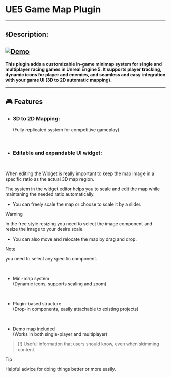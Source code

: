 # UE5 Game Map Plugin

---

## 🌀Description: 



[![Demo](https://github.com/MatinEsmaeili00/UE5-MultiplayerRacingGames-Plugins/blob/main/GameMapSystem/Docs/Demo.gif?raw=true)](https://youtu.be/v18hDMAq1Yw)
---
**This plugin adds a customizable in-game minimap system for single and multiplayer racing games in Unreal Engine 5. It supports player tracking, dynamic icons for player and enemies, and seamless and easy integration with your game UI (3D to 2D automatic mapping).**

---

## 🎮 Features

- ### 3D to 2D Mapping:

  (Fully replicated system for competitive gameplay)

<br>

- ### Editable and expandable UI widget:  
<br>

  When editing the Widget is really important to keep the map image in a specific ratio as the actual 3D map region.

  The system in the widget editor helps you to scale and edit the map while maintaning the needed ratio automatically.
  
  - You can freely scale the map or choose to scale it by a slider.
> [!Warning]
> In the free style resizing you need to select the image component and resize the image to your desire scale.
  - You can also move  and relocate the map by drag and drop.
> [!NOTE]
> you need to select any specific component.


<br>

- Mini-map system  
  (Dynamic icons, supports scaling and zoom)

<br>

- Plugin-based structure  
  (Drop-in components, easily attachable to existing projects)

<br>

- Demo map included  
  (Works in both single-player and multiplayer)

> [!]
> Useful information that users should know, even when skimming content.

> [!TIP] 
> Helpful advice for doing things better or more easily.

